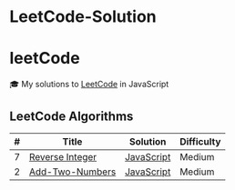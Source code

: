 # LeetCode-Solution

# leetCode

🎓 My solutions to [LeetCode](https://leetcode.com/problemset/all/) in JavaScript

## LeetCode Algorithms

| #   | Title                                                             | Solution                             | Difficulty |
| --- | ----------------------------------------------------------------- | ------------------------------------ | ---------- |
| 7   | [Reverse Integer](https://leetcode.com/problems/reverse-integer/) | [JavaScript](./7-Reverse_Integer.js) | Medium     |
| 2   | [Add-Two-Numbers](https://leetcode.com/problems/add-two-numbers/) | [JavaScript](./2-Add-Two-Numbers.js) | Medium     |
